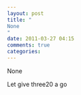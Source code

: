 ```yaml
---
layout: post
title: "
None
"
date: 2011-03-27 04:15
comments: true
categories: 
---
```


None


Let give three20 a go

